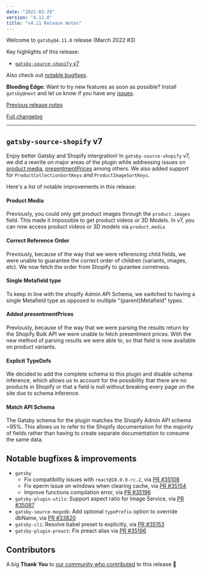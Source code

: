 ```yaml
---
date: "2022-03-29"
version: "4.11.0"
title: "v4.11 Release Notes"
---
```


Welcome to `gatsby@4.11.0` release (March 2022 #3)

Key highlights of this release:

- [`gatsby-source-shopify` v7](#gatsby-source-shopify-v7)

Also check out [notable bugfixes](#notable-bugfixes--improvements).

**Bleeding Edge:** Want to try new features as soon as possible? Install `gatsby@next` and let us know
if you have any [issues](https://github.com/gatsbyjs/gatsby/issues).

[Previous release notes](/docs/reference/release-notes/v4.10)

[Full changelog][full-changelog]

---

## `gatsby-source-shopify` v7

Enjoy better Gatsby and Shopify intergration! In `gatsby-source-shopify` v7, we did a rewrite on major areas of the plugin while addressing issues on [product media](https://github.com/gatsbyjs/gatsby/discussions/32832), [presentmentPrices](https://github.com/gatsbyjs/gatsby/discussions/32090) among others. We also added support for `ProductCollectionSortKeys` and `ProductImageSortKeys`.

Here's a list of notable improvements in this release:

#### Product Media

Previously, you could only get product images through the `product.images` field. This made it impossible to get product videos or 3D Models. In v7, you can now access product videos or 3D models via `product.media`

#### Correct Reference Order

Previously, because of the way that we were referencing child fields, we were unable to guarantee the correct order of children (variants, images, etc). We now fetch the order from Shopify to gurantee corretness.

#### Single Metafield type

To keep in line with the shopify Admin API Schema, we switched to having a single Metafield type as opposed to multiple "{parent}Metafield" types.

#### Added presentmentPrices

Previously, because of the way that we were parsing the results return by the Shopify Bulk API we were unable to fetch presentment prices. With the new method of parsing results we were able to, so that field is now available on product variants.

#### Explicit TypeDefs

We decided to add the complete schema to this plugin and disable schema inference, which allows us to account for the possibility that there are no products in Shopify or that a field is null without breaking every page on the site due to schema inference.

#### Match API Schema

The Gatsby schema for the plugin matches the Shopify Admin API schema ~95%. This allows us to refer to the Shopify documentation for the majority of fields rather than having to create separate documentation to consume the same data.

## Notable bugfixes & improvements

- `gatsby`
  - Fix compatibility issues with `react@18.0.0-rc.2`, via [PR #35108](https://github.com/gatsbyjs/gatsby/pull/35108)
  - Fix eperm issue on windows when clearing cache, via [PR #35154](https://github.com/gatsbyjs/gatsby/pull/35154)
  - Improve functions compilation error, via [PR #35196](https://github.com/gatsbyjs/gatsby/pull/35196)
- `gatsby-plugin-utils`: Support aspect ratio for Image Service, via [PR #35087](https://github.com/gatsbyjs/gatsby/pull/35087)
- `gatsby-source-mogodb`: Add optional `typePrefix` option to override dbName, via [PR #33820](https://github.com/gatsbyjs/gatsby/pull/33820)
- `gatsby-cli`: Resolve babel preset ts explicitly, via [PR #35153](https://github.com/gatsbyjs/gatsby/pull/35153)
- `gatsby-plugin-preact`: Fix preact alias via [PR #35196](https://github.com/gatsbyjs/gatsby/pull/35156)

## Contributors

A big **Thank You** to [our community who contributed][full-changelog] to this release 💜

[full-changelog]: https://github.com/gatsbyjs/gatsby/compare/gatsby@4.11.0-next.0...gatsby@4.11.0
